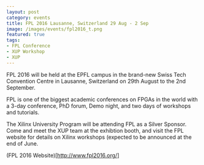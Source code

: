 ```yaml
---
layout: post
category: events
title: FPL 2016 Lausanne, Switzerland 29 Aug - 2 Sep
image: /images/events/fpl2016_t.png
featured: true
tags: 
- FPL Conference
- XUP Workshop
- XUP
---
```

FPL 2016 will be held at the EPFL campus in the brand-new Swiss Tech Convention Centre in Lausanne, Switzerland on 29th August to the 2nd September. 

FPL is one of the biggest academic conferences on FPGAs in the world with a 3-day conference, PhD forum, Demo night, and two days of workshops and tutorials.

The Xilinx University Program will be attending FPL as a Silver Sponsor. Come and meet the XUP team at the exhibtion booth, and visit the FPL website for details on Xilinx workshops (expected to be announced at the end of June.  

(FPL 2016 Website)[http://www.fpl2016.org/]
